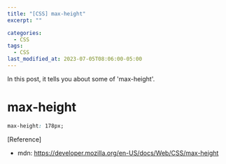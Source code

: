 ```yaml
---
title: "[CSS] max-height"
excerpt: ""

categories:
  - CSS
tags:
  - CSS
last_modified_at: 2023-07-05T08:06:00-05:00
---
```


In this post, it tells you about some of 'max-height'.

# max-height

```css
max-height: 178px;
```

[Reference]

- mdn: <https://developer.mozilla.org/en-US/docs/Web/CSS/max-height>
